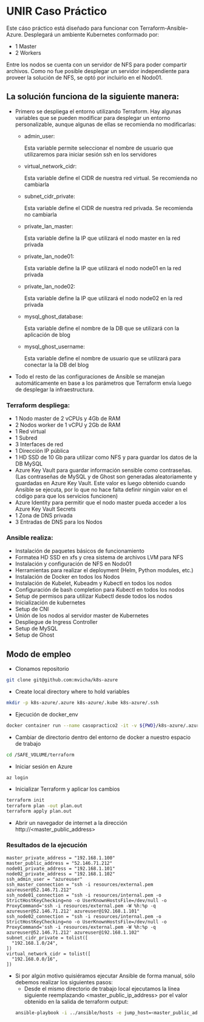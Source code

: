 # UNIR Caso Pr&aacute;ctico
Este c&aacute;so pr&aacute;ctico est&aacute; dise&ntilde;ado para funcionar con Terraform-Ansible-Azure. Desplegar&aacute; un ambiente Kubernetes conformado por:
  * 1 Master
  * 2 Workers

Entre los nodos se cuenta con un servidor de NFS para poder compartir archivos. Como no fue posible desplegar un servidor independiente para proveer la soluci&oacute;n de NFS, se opt&oacute; por incluirlo en el Nodo01.

## La soluci&oacute;n funciona de la siguiente manera:
  - Primero se despliega el entorno utilizando Terraform. Hay algunas variables que se pueden modificar para desplegar un entorno personalizable, aunque algunas de ellas se recomienda no modificarlas:
    * admin_user:

      Esta variable permite seleccionar el nombre de usuario que utilizaremos para iniciar sesi&oacute;n ssh en los servidores

    * virtual_network_cidr:

      Esta variable define el CIDR de nuestra red virtual. Se recomienda no cambiarla

    * subnet_cidr_private:

      Esta variable define el CIDR de nuestra red privada. Se recomienda no cambiarla

    * private_lan_master:

      Esta variable define la IP que utilizar&aacute; el nodo master en la red privada

    * private_lan_node01:

      Esta variable define la IP que utilizar&aacute; el nodo node01 en la red privada

    * private_lan_node02:

      Esta variable define la IP que utilizar&aacute; el nodo node02 en la red privada

    * mysql_ghost_database:

      Esta variable define el nombre de la DB que se utilizar&aacute; con la aplicaci&oacute;n de blog

    * mysql_ghost_username:

      Esta variable define el nombre de usuario que se utilizar&aacute; para conectar la la DB del blog

  - Todo el resto de las configuraciones de Ansible se manejan autom&aacute;ticamente en base a los par&aacute;metros que Terraform env&iacute;a luego de desplegar la infraestructura.

### Terraform despliega:
  - 1 Nodo master de 2 vCPUs y 4Gb de RAM
  - 2 Nodos worker de 1 vCPU y 2Gb de RAM
  - 1 Red virtual
  - 1 Subred
  - 3 Interfaces de red
  - 1 Direcci&oacute;n IP p&uacute;blica
  - 1 HD SSD de 10 Gb para utilizar como NFS y para guardar los datos de la DB MySQL
  - Azure Key Vault para guardar informaci&oacute;n sensible como contrase&ntilde;as. (Las contrase&ntilde;as de MySQL y de Ghost son generadas aleatoriamente y guardadas en Azure Key Vault. Este valor es luego obtenido cuando Ansible se ejecuta, por lo que no hace falta definir ning&uacute;n valor en el c&oacute;digo para que los servicios funcionen)
  - Azure Identity para permitir que el nodo master pueda acceder a los Azure Key Vault Secrets
  - 1 Zona de DNS privada
  - 3 Entradas de DNS para los Nodos

### Ansible realiza:
  - Instalaci&oacute;n de paquetes b&aacute;sicos de funcionamiento
  - Formatea HD SSD en xfs y crea sistema de archivos LVM para NFS
  - Instalaci&oacute;n y configuraci&oacute;n de NFS en Nodo01
  - Herramientas para realizar el deployment (Helm, Python modules, etc.)
  - Instalaci&oacute;n de Docker en todos los Nodos
  - Instalaci&oacute;n de Kubelet, Kubeadm y Kubectl en todos los nodos
  - Configuraci&oacute;n de bash completion para Kubectl en todos los nodos
  - Setup de permisos para utilizar Kubectl desde todos los nodos
  - Inicializaci&oacute;n de kubernetes
  - Setup de CNI
  - Uni&oacute;n de los nodos al servidor master de Kubernetes
  - Despliegue de Ingress Controller
  - Setup de MySQL
  - Setup de Ghost

## Modo de empleo
  - Clonamos repositorio
  ```bash
  git clone git@github.com:mvicha/k8s-azure
  ```

  - Create local directory where to hold variables
  ```bash
  mkdir -p k8s-azure/.azure k8s-azure/.kube k8s-azure/.ssh
  ```

  - Ejecuci&oacute;n de docker_env
  ```bash
  docker container run --name casopractico2 -it -v ${PWD}/k8s-azure/.azure:/root/.azure -v ${PWD}/k8s-azure/.kube:/root/.kube -v ${PWD}/k8s-azure/.ssh:/root/.ssh -v ${PWD}/k8s-azure:/SAFE_VOLUME mvilla/casopractico2:latest /bin/bash
  ```

  - Cambiar de directorio dentro del entorno de docker a nuestro espacio de trabajo
  ```bash
  cd /SAFE_VOLUME/terraform
  ```

  - Iniciar sesi&oacute;n en Azure
  ```
  az login
  ```

  - Inicializar Terraform y aplicar los cambios
  ```bash
  terraform init
  terraform plan -out plan.out
  terraform apply plan.out
  ```

  - Abrir un navegador de internet a la direcci&oacute;n http://<master_public_address>

### Resultados de la ejecuci&oacute;n
```
master_private_address = "192.168.1.100"
master_public_address = "52.146.71.212"
node01_private_address = "192.168.1.101"
node02_private_address = "192.168.1.102"
ssh_admin_user = "azureuser"
ssh_master_connection = "ssh -i resources/external.pem azureuser@52.146.71.212"
ssh_node01_connection = "ssh -i resources/internal.pem -o StrictHostKeyChecking=no -o UserKnownHostsFile=/dev/null -o ProxyCommand='ssh -i resources/external.pem -W %h:%p -q azureuser@52.146.71.212' azureuser@192.168.1.101"
ssh_node02_connection = "ssh -i resources/internal.pem -o StrictHostKeyChecking=no -o UserKnownHostsFile=/dev/null -o ProxyCommand='ssh -i resources/external.pem -W %h:%p -q azureuser@52.146.71.212' azureuser@192.168.1.102"
subnet_cidr_private = tolist([
  "192.168.1.0/24",
])
virtual_network_cidr = tolist([
  "192.168.0.0/16",
])
```

* Si por alg&uacute;n motivo quisi&eacute;ramos ejecutar Ansible de forma manual, s&oacute;lo debemos realizar los siguientes pasos:
  - Desde el mismo directorio de trabajo local ejecutamos la l&iacute;nea siguiente reemplazando <master_public_ip_address> por el valor obtenido en la salida de terraform output:
  ```bash
  ansible-playbook -i ../ansible/hosts -e jump_host=<master_public_address> -e admin_user=azureuser -e subnet_cidr_private=192.168.1.0/24 -e private_lan_master=192.168.1.100 -e private_lan_node01=192.168.1.101 -e private_lan_node02=192.168.1.102 ../ansible/playbook.yml
  ```

